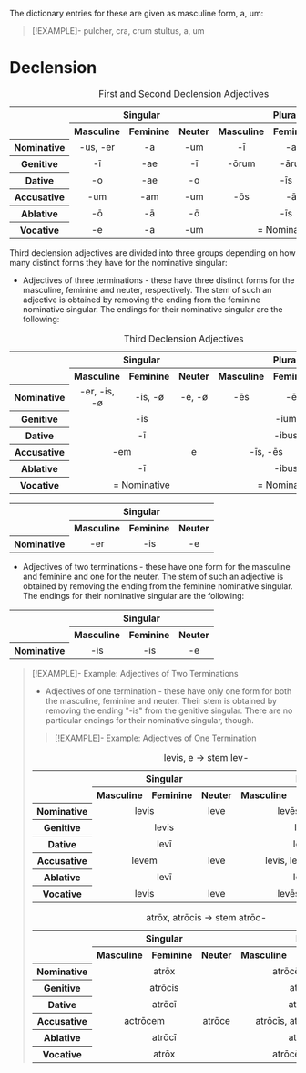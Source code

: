 The dictionary entries for these are given as masculine form, a, um:

> [!EXAMPLE]-
> pulcher, cra, crum
> stultus, a, um

# Declension

<table>
<caption>First and Second Declension Adjectives</caption>
<tr>
<th rowspan=2></th>
<th colspan=3 style="text-align:center">Singular</th>
<th colspan=3 style="text-align:center">Plural</th>
</tr>
<tr>
<th style="text-align:center">Masculine</th>
<th style="text-align:center">Feminine</th>
<th style="text-align:center">Neuter</th>
<th style="text-align:center">Masculine</th>
<th style="text-align:center">Feminine</th>
<th style="text-align:center">Neuter</th>
</tr>
<tr>
<th style="text-align:center">Nominative</th>
<td style="text-align:center">-us, -er</td>
<td style="text-align:center">-a</td>
<td style="text-align:center">-um</td>
<td style="text-align:center">-ī</td>
<td style="text-align:center">-ae</td>
<td style="text-align:center">-a</td>
</tr>
<tr>
<th style="text-align:center">Genitive</th>
<td style="text-align:center">-ī</td>
<td style="text-align:center">-ae</td>
<td style="text-align:center">-ī</td>
<td style="text-align:center">-ōrum</td>
<td style="text-align:center">-ārum</td>
<td style="text-align:center">-ōrum</td>
</tr>
<tr>
<th style="text-align:center">Dative</th>
<td style="text-align:center">-o</td>
<td style="text-align:center">-ae</td>
<td style="text-align:center">-o</td>
<td style="text-align:center" colspan=3>-īs</td>
</tr>
<tr>
<th style="text-align:center">Accusative</th>
<td style="text-align:center">-um</td>
<td style="text-align:center">-am</td>
<td style="text-align:center">-um</td>
<td style="text-align:center">-ōs</td>
<td style="text-align:center">-ās</td>
<td style="text-align:center">-a</td>
</tr>
<tr>
<th style="text-align:center">Ablative</th>
<td style="text-align:center">-ō</td>
<td style="text-align:center">-ā</td>
<td style="text-align:center">-ō</td>
<td style="text-align:center" colspan=3>-īs</td>
</tr>
<tr>
<th style="text-align:center">Vocative</th>
<td style="text-align:center">-e</td>
<td style="text-align:center">-a</td>
<td style="text-align:center">-um</td>
<td style="text-align:center" colspan=3>= Nominative</td>
</tr>
</table>


<table>
<caption>Third Declension Adjectives</caption>
<tr>
<th rowspan=2></th>
<th colspan=3 style="text-align:center">Singular</th>
<th colspan=3 style="text-align:center">Plural</th>
</tr>
<tr>
<th style="text-align:center">Masculine</th>
<th style="text-align:center">Feminine</th>
<th style="text-align:center">Neuter</th>
<th style="text-align:center">Masculine</th>
<th style="text-align:center">Feminine</th>
<th style="text-align:center">Neuter</th>
</tr>
<tr>
<th style="text-align:center">Nominative</th>
<td style="text-align:center">-er, -is, -ø</td>
<td style="text-align:center">-is, -ø</td>
<td style="text-align:center">-e, -ø</td>
<td style="text-align:center">-ēs</td>
<td style="text-align:center">-ēs</td>
<td style="text-align:center">-ia</td>
</tr>
<tr>
<th style="text-align:center">Genitive</th>
<td style="text-align:center" colspan=3>-is</td>
<td style="text-align:center" colspan=3>-ium</td>
</tr>
<tr>
<th style="text-align:center">Dative</th>
<td style="text-align:center" colspan=3>-ī</td>
<td style="text-align:center" colspan=3>-ibus</td>
</tr>
<tr>
<th style="text-align:center">Accusative</th>
<td style="text-align:center" colspan=2>-em</td>
<td style="text-align:center">e</td>
<td style="text-align:center" colspan=2>-īs, -ēs</td>
<td style="text-align:center">-ia</td>
</tr>
<tr>
<th style="text-align:center">Ablative</th>
<td style="text-align:center" colspan=3>-ī</td>
<td style="text-align:center" colspan=3>-ibus</td>
</tr>
<tr>
<th style="text-align:center">Vocative</th>
<td style="text-align:center" colspan=3>= Nominative</td>
<td style="text-align:center" colspan=3>= Nominative</td>
</tr>

Third declension adjectives are divided into three groups depending on how many distinct forms they have for the nominative singular:
- Adjectives of three terminations - these have three distinct forms for the masculine, feminine and neuter, respectively. The stem of such an adjective is obtained by removing the ending from the feminine nominative singular. The endings for their nominative singular are the following:

<table>
<tr>
<th rowspan=2></th>
<th style="text-align:center" colspan=3>Singular</th>
</tr>
</tr>
<th style="text-align:center">Masculine</th>
<th style="text-align:center">Feminine</th>
<th style="text-align:center">Neuter</th>
</tr>
<th style="text-align:center">Nominative</th>
<td style="text-align:center">-er</td>
<td style="text-align:center">-is</td>
<td style="text-align:center">-e</td>
<tr>
</tr>
</table>

- Adjectives of two terminations - these have one form for the masculine and feminine and one for the neuter. The stem of such an adjective is obtained by removing the ending from the feminine nominative singular. The endings for their nominative singular are the following:

<table>
<tr>
<th rowspan = 2></th>
<th style="text-align:center" colspan=3>Singular</th>
</tr>
</tr>
<th style="text-align:center">Masculine</th>
<th style="text-align:center">Feminine</th>
<th style="text-align:center">Neuter</th>
</tr>
<th style="text-align:center">Nominative</th>
<td style="text-align:center">-is</td>
<td style="text-align:center">-is</td>
<td style="text-align:center">-e</td>
<tr>
</tr>
</table>

>[!EXAMPLE]- Example: Adjectives of Two Terminations
>
><table>
><caption>levis, e -> stem lev-</caption>
><tr>
><th rowspan=2></th>
><th colspan=3 style="text-align:center">Singular</th>
><th colspan=3 style="text-align:center">Plural</th>
></tr>
><tr>
><th style="text-align:center">Masculine</th>
><th style="text-align:center">Feminine</th>
><th style="text-align:center">Neuter</th>
><th style="text-align:center">Masculine</th>
><th style="text-align:center">Feminine</th>
><th style="text-align:center">Neuter</th>
></tr>
><tr>
><th style="text-align:center">Nominative</th>
><td style="text-align:center" colspan=2>levis</td>
><td style="text-align:center">leve</td>
><td style="text-align:center" colspan=2>levēs</td>
><td style="text-align:center">levia</td>
></tr>
><tr>
><th style="text-align:center">Genitive</th>
><td style="text-align:center" colspan=3>levis</td>
><td style="text-align:center" colspan=3>levium</td>
></tr>
><tr>
><th style="text-align:center">Dative</th>
><td style="text-align:center" colspan=3>levī</td>
><td style="text-align:center" colspan=3>levibus</td>
></tr>
><tr>
><th style="text-align:center">Accusative</th>
><td style="text-align:center" colspan=2>levem</td>
><td style="text-align:center">leve</td>
><td style="text-align:center" colspan=2>levīs, levēs</td>
><td style="text-align:center">levia</td>
></tr>
><tr>
><th style="text-align:center">Ablative</th>
><td style="text-align:center" colspan=3>levī</td>
><td style="text-align:center" colspan=3>levibus</td>
></tr>
><tr>
><th style="text-align:center">Vocative</th>
><td style="text-align:center" colspan=2>levis</td>
><td style="text-align:center">leve</td>
><td style="text-align:center" colspan=2>levēs</td>
><td style="text-align:center">levia</td>
></tr>
>

- Adjectives of one termination - these have only one form for both the masculine, feminine and neuter. Their stem is obtained by removing the ending "-is" from the genitive singular. There are no particular endings for their nominative singular, though. 

>[!EXAMPLE]- Example: Adjectives of One Termination
>
><table>
><caption>atrōx, atrōcis -> stem atrōc-</caption>
><tr>
><th rowspan=2></th>
><th colspan=3 style="text-align:center">Singular</th>
><th colspan=3 style="text-align:center">Plural</th>
></tr>
><tr>
><th style="text-align:center">Masculine</th>
><th style="text-align:center">Feminine</th>
><th style="text-align:center">Neuter</th>
><th style="text-align:center">Masculine</th>
><th style="text-align:center">Feminine</th>
><th style="text-align:center">Neuter</th>
></tr>
><tr>
><th style="text-align:center">Nominative</th>
><td style="text-align:center" colspan=3>atrōx</td>
><td style="text-align:center" colspan=2>atrōcēs</td>
><td style="text-align:center">atrōcia</td>
></tr>
><tr>
><th style="text-align:center">Genitive</th>
><td style="text-align:center" colspan=3>atrōcis</td>
><td style="text-align:center" colspan=3>atrōcium</td>
></tr>
><tr>
><th style="text-align:center">Dative</th>
><td style="text-align:center" colspan=3>atrōcī</td>
><td style="text-align:center" colspan=3>atrōcibus</td>
></tr>
><tr>
><th style="text-align:center">Accusative</th>
><td style="text-align:center" colspan=2>actrōcem</td>
><td style="text-align:center">atrōce</td>
><td style="text-align:center" colspan=2>atrōcīs, atrōcēs</td>
><td style="text-align:center">atrōcia</td>
></tr>
><tr>
><th style="text-align:center">Ablative</th>
><td style="text-align:center" colspan=3>atrōcī</td>
><td style="text-align:center" colspan=3>atrōcibus</td>
></tr>
><tr>
><th style="text-align:center">Vocative</th>
><td style="text-align:center" colspan=3>atrōx</td>
><td style="text-align:center" colspan=2>atrōcēs</td>
><td style="text-align:center">atrōcia</td>
></tr>
>
